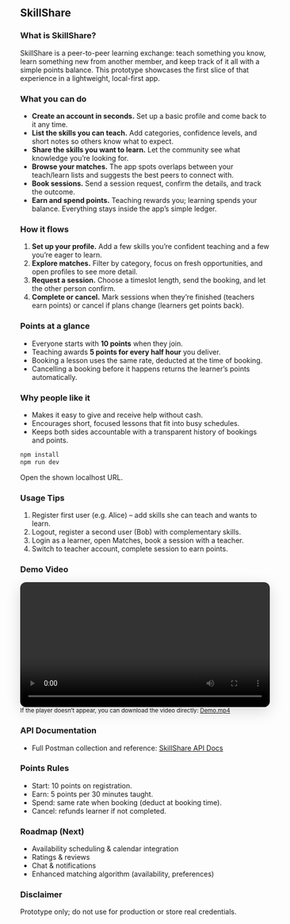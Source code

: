 ## SkillShare

### What is SkillShare?
SkillShare is a peer-to-peer learning exchange: teach something you know, learn something new from another member, and keep track of it all with a simple points balance. This prototype showcases the first slice of that experience in a lightweight, local-first app.

### What you can do
- **Create an account in seconds.** Set up a basic profile and come back to it any time.
- **List the skills you can teach.** Add categories, confidence levels, and short notes so others know what to expect.
- **Share the skills you want to learn.** Let the community see what knowledge you’re looking for.
- **Browse your matches.** The app spots overlaps between your teach/learn lists and suggests the best peers to connect with.
- **Book sessions.** Send a session request, confirm the details, and track the outcome.
- **Earn and spend points.** Teaching rewards you; learning spends your balance. Everything stays inside the app’s simple ledger.

### How it flows
1. **Set up your profile.** Add a few skills you’re confident teaching and a few you’re eager to learn.
2. **Explore matches.** Filter by category, focus on fresh opportunities, and open profiles to see more detail.
3. **Request a session.** Choose a timeslot length, send the booking, and let the other person confirm.
4. **Complete or cancel.** Mark sessions when they’re finished (teachers earn points) or cancel if plans change (learners get points back).

### Points at a glance
- Everyone starts with **10 points** when they join.
- Teaching awards **5 points for every half hour** you deliver.
- Booking a lesson uses the same rate, deducted at the time of booking.
- Cancelling a booking before it happens returns the learner’s points automatically.

### Why people like it
- Makes it easy to give and receive help without cash.
- Encourages short, focused lessons that fit into busy schedules.
- Keeps both sides accountable with a transparent history of bookings and points.

```cmd
npm install
npm run dev
```

Open the shown localhost URL.

### Usage Tips
1. Register first user (e.g. Alice) – add skills she can teach and wants to learn.
2. Logout, register a second user (Bob) with complementary skills.
3. Login as a learner, open Matches, book a session with a teacher.
4. Switch to teacher account, complete session to earn points.

### Demo Video
<video src="./src/context/Demo.mp4" controls width="820" style="max-width:100%; border-radius:12px; box-shadow: 0 8px 30px rgba(0,0,0,0.15);"></video>
<br/>
<sub>If the player doesn’t appear, you can download the video directly: <a href="./src/context/Demo.mp4">Demo.mp4</a></sub>

### API Documentation
- Full Postman collection and reference: [SkillShare API Docs](https://www.postman.com/unlogybackend/projects/documentation/punj9zu/skillshare)

### Points Rules
- Start: 10 points on registration.
- Earn: 5 points per 30 minutes taught.
- Spend: same rate when booking (deduct at booking time).
- Cancel: refunds learner if not completed.

### Roadmap (Next)
- Availability scheduling & calendar integration
- Ratings & reviews
- Chat & notifications
- Enhanced matching algorithm (availability, preferences)

### Disclaimer
Prototype only; do not use for production or store real credentials.

